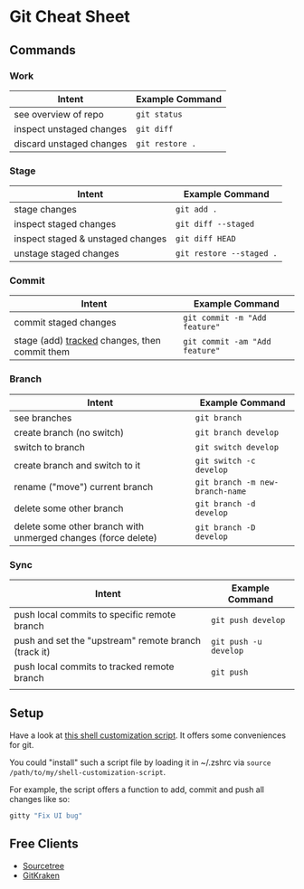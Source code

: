 # Git Cheat Sheet

## Commands

### Work

| Intent | Example Command |
| - | - |
| see overview of repo | `git status` |
| inspect unstaged changes | `git diff` |
| discard unstaged changes | `git restore .` |

### Stage

| Intent | Example Command |
| - | - |
| stage changes | `git add .` |
| inspect staged changes | `git diff --staged` |
| inspect staged & unstaged changes | `git diff HEAD` |
| unstage staged changes | `git restore --staged .` |

### Commit

| Intent | Example Command |
| - | - |
| commit staged changes | `git commit -m "Add feature"` |
| stage (add) [tracked](https://www.google.com/search?q=git+commit+%22-a%22) changes, then commit them | `git commit -am "Add feature"` |

### Branch

| Intent | Example Command |
| - | - |
| see branches | `git branch` |
| create branch (no switch) | `git branch develop` |
| switch to branch | `git switch develop` |
| create branch and switch to it | `git switch -c develop` |
| rename ("move") current branch | `git branch -m new-branch-name` |
| delete some other branch | `git branch -d develop` |
| delete some other branch with unmerged changes (force delete) | `git branch -D develop` |

### Sync

| Intent | Example Command |
| - | - |
| push local commits to specific remote branch | `git push develop`   |
| push and set the "upstream" remote branch (track it) | `git push -u develop` |
| push local commits to tracked remote branch | `git push` |
|  |  |

## Setup

Have a look at [this shell customization script](shell-customization-scripts/make-the-shell-great-again.sh). It offers some conveniences for git. 

You could "install" such a script file by loading it in ~/.zshrc via `source /path/to/my/shell-customization-script`.

For example, the script offers a function to add, commit and push all changes like so:

```bash
gitty "Fix UI bug"
```

## Free Clients

* [Sourcetree](https://www.sourcetreeapp.com)
* [GitKraken](https://www.gitkraken.com)
